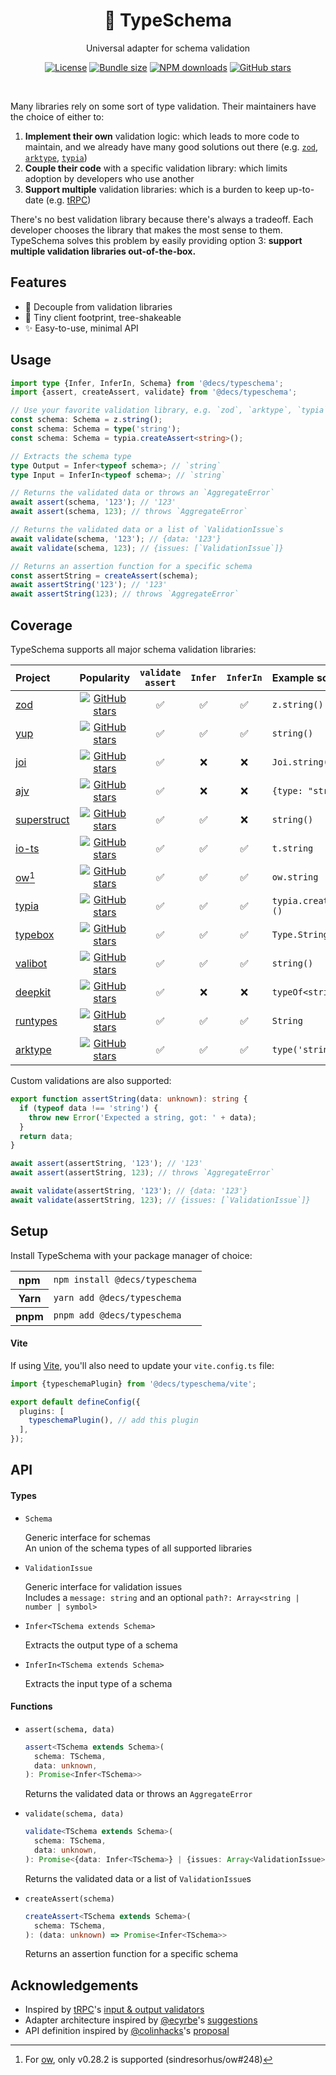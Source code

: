 <div id="header">
  <h1 align="center">🛵 TypeSchema</h1>
  <p align="center">Universal adapter for schema validation</p>
  <p align="center">
  <a href="https://opensource.org/licenses/MIT" rel="nofollow"><img src="https://img.shields.io/github/license/decs/typeschema" alt="License"></a>
  <a href="https://bundlephobia.com/package/@decs/typeschema" rel="nofollow"><img src="https://img.shields.io/bundlephobia/minzip/%40decs%2Ftypeschema" alt="Bundle size"></a>
  <a href="https://www.npmjs.com/package/@decs/typeschema" rel="nofollow"><img src="https://img.shields.io/npm/dw/@decs/typeschema.svg" alt="NPM downloads"></a>
  <a href="https://github.com/decs/typeschema/stargazers" rel="nofollow"><img src="https://img.shields.io/github/stars/decs/typeschema" alt="GitHub stars"></a>
  </p>

  <br />
</div>

Many libraries rely on some sort of type validation. Their maintainers have the choice of either to:

1. ⁠**Implement their own** validation logic: which leads to more code to maintain, and we already have many good solutions out there (e.g. [`zod`](https://zod.dev), [`arktype`](https://arktype.io), [`typia`](https://typia.io))
1. **Couple their code** with a specific validation library: which limits adoption by developers who use another
1. **Support multiple** validation libraries: which is a burden to keep up-to-date (e.g. [tRPC](https://trpc.io/))

There's no best validation library because there's always a tradeoff. Each developer chooses the library that makes the most sense to them. TypeSchema solves this problem by easily providing option 3: **support multiple validation libraries out-of-the-box.**

## Features

- 🚀 Decouple from validation libraries
- 🍃 Tiny client footprint, tree-shakeable
- ✨ Easy-to-use, minimal API

## Usage

```ts
import type {Infer, InferIn, Schema} from '@decs/typeschema';
import {assert, createAssert, validate} from '@decs/typeschema';

// Use your favorite validation library, e.g. `zod`, `arktype`, `typia`
const schema: Schema = z.string();
const schema: Schema = type('string');
const schema: Schema = typia.createAssert<string>();

// Extracts the schema type
type Output = Infer<typeof schema>; // `string`
type Input = InferIn<typeof schema>; // `string`

// Returns the validated data or throws an `AggregateError`
await assert(schema, '123'); // '123'
await assert(schema, 123); // throws `AggregateError`

// Returns the validated data or a list of `ValidationIssue`s
await validate(schema, '123'); // {data: '123'}
await validate(schema, 123); // {issues: [`ValidationIssue`]}

// Returns an assertion function for a specific schema
const assertString = createAssert(schema);
await assertString('123'); // '123'
await assertString(123); // throws `AggregateError`
```

## Coverage

TypeSchema supports all major schema validation libraries:

| Project                                            | Popularity                                                                                                                                                                            | `validate`</br>`assert` | `Infer` | `InferIn` | Example schema                 |
| :------------------------------------------------- | :-----------------------------------------------------------------------------------------------------------------------------------------------------------------------------------: | :---------------------: | :-----: | :-------: | :----------------------------- |
| [zod](https://zod.dev)                             | <a href="https://github.com/colinhacks/zod" rel="nofollow"><img src="https://img.shields.io/github/stars/colinhacks/zod?style=social" alt="GitHub stars"></a>                         | ✅                       | ✅       | ✅         | `z.string()`                   |
| [yup](https://github.com/jquense/yup)              | <a href="https://github.com/jquense/yup" rel="nofollow"><img src="https://img.shields.io/github/stars/jquense/yup?style=social" alt="GitHub stars"></a>                               | ✅                       | ✅       | ✅         | `string()`                     |
| [joi](https://joi.dev)                             | <a href="https://github.com/hapijs/joi" rel="nofollow"><img src="https://img.shields.io/github/stars/hapijs/joi?style=social" alt="GitHub stars"></a>                                 | ✅                       | ❌       | ❌         | `Joi.string()`                 |
| [ajv](https://ajv.js.org)                          | <a href="https://github.com/ajv-validator/ajv" rel="nofollow"><img src="https://img.shields.io/github/stars/ajv-validator/ajv?style=social" alt="GitHub stars"></a>                   | ✅                       | ❌       | ❌         | `{type: "string"}`             |
| [superstruct](https://docs.superstructjs.org)      | <a href="https://github.com/ianstormtaylor/superstruct" rel="nofollow"><img src="https://img.shields.io/github/stars/ianstormtaylor/superstruct?style=social" alt="GitHub stars"></a> | ✅                       | ✅       | ❌         | `string()`                     |
| [io-ts](https://gcanti.github.io/io-ts)            | <a href="https://github.com/gcanti/io-ts" rel="nofollow"><img src="https://img.shields.io/github/stars/gcanti/io-ts?style=social" alt="GitHub stars"></a>                             | ✅                       | ✅       | ✅         | `t.string`                     |
| [ow](https://sindresorhus.com/ow)[^1]              | <a href="https://github.com/sindresorhus/ow" rel="nofollow"><img src="https://img.shields.io/github/stars/sindresorhus/ow?style=social" alt="GitHub stars"></a>                       | ✅                       | ✅       | ✅         | `ow.string`                    |
| [typia](https://typia.io)                          | <a href="https://github.com/samchon/typia" rel="nofollow"><img src="https://img.shields.io/github/stars/samchon/typia?style=social" alt="GitHub stars"></a>                           | ✅                       | ✅       | ✅         | `typia.createAssert<string>()` |
| [typebox](https://github.com/sinclairzx81/typebox) | <a href="https://github.com/sinclairzx81/typebox" rel="nofollow"><img src="https://img.shields.io/github/stars/sinclairzx81/typebox?style=social" alt="GitHub stars"></a>             | ✅                       | ✅       | ✅         | `Type.String()`                |
| [valibot](https://valibot.dev)                     | <a href="https://github.com/fabian-hiller/valibot" rel="nofollow"><img src="https://img.shields.io/github/stars/fabian-hiller/valibot?style=social" alt="GitHub stars"></a>           | ✅                       | ✅       | ✅         | `string()`                     |
| [deepkit](https://deepkit.io)                      | <a href="https://github.com/deepkit/deepkit-framework" rel="nofollow"><img src="https://img.shields.io/github/stars/deepkit/deepkit-framework?style=social" alt="GitHub stars"></a>   | ✅                       | ❌       | ❌         | `typeOf<string>()`             |
| [runtypes](https://github.com/pelotom/runtypes)    | <a href="https://github.com/pelotom/runtypes" rel="nofollow"><img src="https://img.shields.io/github/stars/pelotom/runtypes?style=social" alt="GitHub stars"></a>                     | ✅                       | ✅       | ✅         | `String`                       |
| [arktype](https://arktype.io)                      | <a href="https://github.com/arktypeio/arktype" rel="nofollow"><img src="https://img.shields.io/github/stars/arktypeio/arktype?style=social" alt="GitHub stars"></a>                   | ✅                       | ✅       | ✅         | `type('string')`               |

[^1]: For [ow](https://sindresorhus.com/ow), only v0.28.2 is supported (sindresorhus/ow#248)

Custom validations are also supported:

```ts
export function assertString(data: unknown): string {
  if (typeof data !== 'string') {
    throw new Error('Expected a string, got: ' + data);
  }
  return data;
}

await assert(assertString, '123'); // '123'
await assert(assertString, 123); // throws `AggregateError`

await validate(assertString, '123'); // {data: '123'}
await validate(assertString, 123); // {issues: [`ValidationIssue`]}
```

## Setup

Install TypeSchema with your package manager of choice:

<table>
  <tr>
    <th>npm</th>
    <td><code>npm install @decs/typeschema</code></td>
  </tr>
  <tr>
    <th>Yarn</th>
    <td><code>yarn add @decs/typeschema</code></td>
  </tr>
  <tr>
    <th>pnpm</th>
    <td><code>pnpm add @decs/typeschema</code></td>
  </tr>
</table>

#### Vite

If using [Vite](https://vitejs.dev/), you'll also need to update your `vite.config.ts` file:

```ts
import {typeschemaPlugin} from '@decs/typeschema/vite';

export default defineConfig({
  plugins: [
    typeschemaPlugin(), // add this plugin
  ],
});
```

## API

#### Types

- `Schema`

  Generic interface for schemas<br />An union of the schema types of all supported libraries

- `ValidationIssue`

  Generic interface for validation issues<br />Includes a `message: string` and an optional `path?: Array<string | number | symbol>`

- `Infer<TSchema extends Schema>`

  Extracts the output type of a schema

- `InferIn<TSchema extends Schema>`

  Extracts the input type of a schema

#### Functions

- `assert(schema, data)`

  ```ts
  assert<TSchema extends Schema>(
    schema: TSchema,
    data: unknown,
  ): Promise<Infer<TSchema>>
  ```

  Returns the validated data or throws an `AggregateError`

- `validate(schema, data)`

  ```ts
  validate<TSchema extends Schema>(
    schema: TSchema,
    data: unknown,
  ): Promise<{data: Infer<TSchema>} | {issues: Array<ValidationIssue>}>
  ```

  Returns the validated data or a list of `ValidationIssue`s

- `createAssert(schema)`

  ```ts
  createAssert<TSchema extends Schema>(
    schema: TSchema,
  ): (data: unknown) => Promise<Infer<TSchema>>
  ```

  Returns an assertion function for a specific schema

## Acknowledgements

- Inspired by [tRPC](https://trpc.io/)'s [input & output validators](https://trpc.io/docs/server/validators)
- Adapter architecture inspired by [@ecyrbe](https://github.com/ecyrbe)'s [suggestions](https://github.com/decs/typeschema/issues/1)
- API definition inspired by [@colinhacks](https://github.com/colinhacks)'s [proposal](https://twitter.com/colinhacks/status/1634284724796661761)

